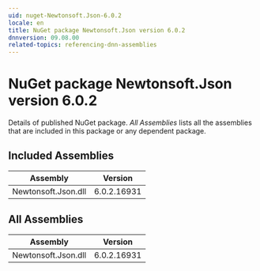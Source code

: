 ```yaml
---
uid: nuget-Newtonsoft.Json-6.0.2
locale: en
title: NuGet package Newtonsoft.Json version 6.0.2
dnnversion: 09.08.00
related-topics: referencing-dnn-assemblies
---
```


# NuGet package Newtonsoft.Json version 6.0.2
Details of published NuGet package.
*All Assemblies* lists all the assemblies that are included in this package or any dependent package.

## Included Assemblies

|Assembly|Version|
|---|---|
|Newtonsoft.Json.dll|6.0.2.16931|

## All Assemblies

|Assembly|Version|
|---|---|
|Newtonsoft.Json.dll|6.0.2.16931|

